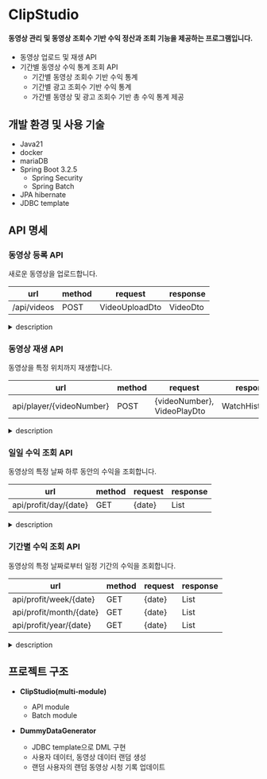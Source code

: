 # ClipStudio
#### 동영상 관리 및 동영상 조회수 기반 수익 정산과 조회 기능을 제공하는 프로그램입니다.

- 동영상 업로드 및 재생 API
- 기간별 동영상 수익 통계 조회 API
    - 기간별 동영상 조회수 기반 수익 통계
    - 기간별 광고 조회수 기반 수익 통계
    - 가간별 동영상 및 광고 조회수 기반 총 수익 통계 제공

## 개발 환경 및 사용 기술

- Java21
- docker
- mariaDB
- Spring Boot 3.2.5
    - Spring Security
    - Spring Batch
- JPA hibernate
- JDBC template

## API 명세

### 동영상 등록 API

새로운 동영상을 업로드합니다.

| url | method | request | response |
| --- | --- | --- | --- |
| /api/videos | POST | VideoUploadDto | VideoDto |


<details>
<summary>description</summary>
<div markdown="1">


- request(Content-type: application/json)
    ```json
    

    {
    	"title": "New Video!",
    	"description": "This is a new video for testing.",
    	"url": "http://some-url"
    }
    ```
    
- response
    
    ```json
    
    {
    	"number": 1,
    	"uploaderNumber": 10,
    	"createdDate": "2024-05-19",
    	"title": "New Video!",
    	"description": "This is a new video for testing.",
    	"durationSec": 123,
    	"url": "http://some-url"
    }
    ```
    
- 서버 내부 동작 및 exception
    
    `VideoUploadDto`에 동영상 정보를 담아 요청을 전송하면 서버는 동영상을 새로 등록하고 로그인 사용자를 동영상 업로더로 설정한다. 
    

</div>
</details>


### 동영상 재생 API

동영상을 특정 위치까지 재생합니다.

| url | method | request | response |
| --- | --- | --- | --- |
| api/player/{videoNumber} | POST  | {videoNumber}, VideoPlayDto | WatchHistoryDto |

<details>
<summary>description</summary>
<div markdown="1">

- request(Content-type: application/json)
    
    ```json
    {
    	"videoStoppedSec": 100
    }
    ```
    
- response 예시
    
    ```json
    
    {
    	"userEmail": "user@email-address.com",
    	"videoNumber": 1,
    	"videoStoppedSec": 100
    }
    ```
    
- 서버 내부 동작 및 exception
    
    `VideoPlayDto`에 동영상의 재생 멈춤 시점을 담아 요청을 전송하면 서버는 `{videoNumber}` 로 찾은 동영상에 대한 로그인 사용자의 시청 기록을 새로 생성하거나 업데이트한다. 시청 기록이 새로 생성될 때 동영상 조회수가 1 증가하고, 기존 시청 기록이 업데이트될 때는 동영상 조회수가 증가하지 않는다. 재생 멈춤 시점이 동영상 길이보다 크다면 *exception*이 발생한다.
    

</div>
</details>



### 일일 수익 조회 API

동영상의 특정 날짜 하루 동안의 수익을 조회합니다.

| url | method | request | response |
| --- | --- | --- | --- |
| api/profit/day/{date} | GET  | {date} | List<DailyProfitDto> |

<details>
<summary>description</summary>
<div markdown="1">
- response 예시
    
    ```json
    [
    	{
    		"videoNumber": "1",
    		"date": "2024-05-01",
    		"videoProfit": 100500.3,
    		"advertisementProfit": 207000.0,
    		"totalProfit": 307500.3
    	},
    		{
    		"videoNumber": "120",
    		"date": "2024-05-01",
    		"videoProfit": 40890.1,
    		"advertisementProfit": 70003.4,
    		"totalProfit": 110893.5
    	}
    ]
    ```
    
- 서버 내부 동작 및 exception
    
    url에 동영상 수익을 조회하려는 날짜를 담아 요청을 전송하면 서버는 로그인 사용자가 올린 모든 동영상의 해당 날짜 하루 동안의 수익을 List 형태로 반환한다. 동영상 조회수 기반의 수익과 광고 조회수 기반의 수익을 각각 조회할 수 있으며, 이 둘을 합한 총 수익도 조회할 수 있다. 로그인 사용자가 업로드한 동영상이 없다면 빈 리스트를 반환하고, 정산 작업이 진행 중인 날짜 또는 미래의 날짜가 요청되면 *exception*이 발생한다.
    

</div>
</details>



### 기간별 수익 조회 API

동영상의 특정 날짜로부터 일정 기간의 수익을 조회합니다.

| url | method | request | response |
| --- | --- | --- | --- |
| api/profit/week/{date} | GET  | {date} | List<WeeklyProfitDto> |
| api/profit/month/{date} | GET  | {date} | List<MonthlyProfitDto> |
| api/profit/year/{date} | GET  | {date} | List<YearlyProfitDto> |


<details>
<summary>description</summary>
<div markdown="1">

- response 예시
    
    ```json
    [
    	{
    		"videoNumber": "1",
    		"startDate": "2024-05-01",
    		"endDate": "2024-05-31",
    		"videoProfit": 100500.3,
    		"advertisementProfit": 207000.0,
    		"totalProfit": 307500.3
    	},
    		{
    		"videoNumber": "120",
    		"date": "2024-05-01",
    		"endDate": "2024-05-31",
    		"videoProfit": 40890.1,
    		"advertisementProfit": 70003.4,
    		"totalProfit": 110893.5
    	}
    ]
    ```
    
- 서버 내부 동작 및 exception
    
    url에 동영상 수익을 조회하려는 날짜를 담아 요청을 전송하면 서버는 로그인 사용자가 올린 모든 동영상의 해당 날짜로부터 [기간] 동안의 수익을 List 형태로 반환한다. 동영상 조회수 기반의 수익과 광고 조회수 기반의 수익을 각각 조회할 수 있으며, 이 둘을 합한 총 수익도 조회할 수 있다. 로그인 사용자가 업로드한 동영상이 없다면 빈 리스트를 반환하며, 정산 작업이 진행 중인 날짜 또는 미래의 날짜가 요청되면 *exception*이 발생한다. 요청된 날짜가 현재로부터 [기간] 이내라면, 조회 가능한 기간의 데이터만 반환한다.
    

</div>
</details>

## 프로젝트 구조
- **ClipStudio(multi-module)**
    - API module
    - Batch module

- **DummyDataGenerator**
    - JDBC template으로 DML 구현
    - 사용자 데이터, 동영상 데이터 랜덤 생성
    - 랜덤 사용자의 랜덤 동영상 시청 기록 업데이트
